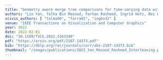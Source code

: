 ```yaml
---
title: "Geometry aware merge tree comparisons for time-varying data with interleaving distances"
authors: "Lin Yan, Talha Bin Masood, Farhan Rasheed, Ingrid Hotz, Bei Wang"
scivis_authors: [ "talma90", "farra01", "ingho32" ]
venue: "IEEE Transactions on Visualization and Computer Graphics"
year: 2022
date: 2022-02-01
doi: "10.1109/TVCG.2022.3163349"
pdf: "https://arxiv.org/pdf/2107.14373.pdf"
bib: "https://dblp.org/rec/journals/corr/abs-2107-14373.bib"
thumbnail: "/images/publications/2022_Yan_Masood_Rasheed_Interleaving.png"
---
```

